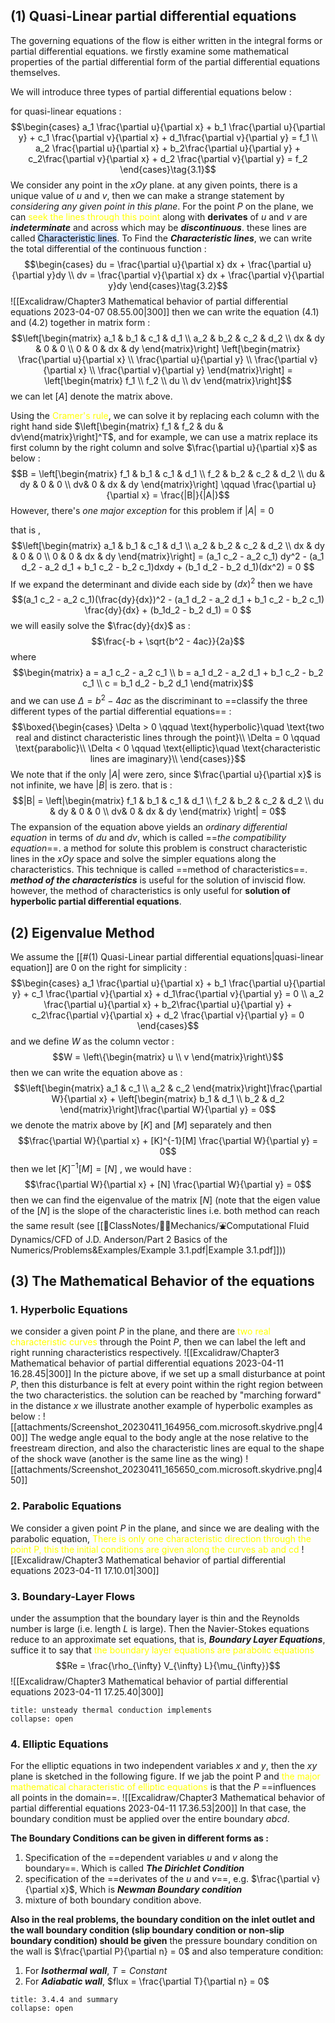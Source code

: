 ## (1) Quasi-Linear partial differential equations 
The governing equations of the flow is either written in the integral forms or partial differential equations. we firstly examine some mathematical properties of the partial differential form of the partial differential equations themselves. 

We will introduce three types of partial differential equations below : 

for quasi-linear equations : 
$$\begin{cases}
a_1 \frac{\partial u}{\partial x} + b_1 \frac{\partial u}{\partial y} + c_1 \frac{\partial v}{\partial x} + d_1\frac{\partial v}{\partial y} = f_1 \\ 
a_2 \frac{\partial u}{\partial x} + b_2\frac{\partial u}{\partial y} + c_2\frac{\partial v}{\partial x} + d_2 \frac{\partial v}{\partial y} = f_2
\end{cases}\tag{3.1}$$
We consider any point in the $xOy$ plane. at any given points, there is a unique value of $u$ and $v$, then we can make a strange statement by *considering any given point in this plane*. For the point $P$ on the plane, we can <mark style="background: transparent; color: yellow">seek the lines through this point</mark> along with **derivates** of $u$ and $v$ are ***indeterminate*** and across which may be ***discontinuous***. these lines are called <mark style="background: #ADCCFFA6;">Characteristic lines</mark>. 
To Find the ***Characteristic lines***, we can write the total differential of the continuous function : 
$$\begin{cases}
du = \frac{\partial u}{\partial x} dx + \frac{\partial u}{\partial y}dy \\
dv = \frac{\partial v}{\partial x} dx + \frac{\partial v}{\partial y}dy
\end{cases}\tag{3.2}$$
![[Excalidraw/Chapter3 Mathematical behavior of partial differential equations 2023-04-07 08.55.00|300]]
then we can write the equation $(4.1)$ and $(4.2)$ together in matrix form : 
$$\left[\begin{matrix}
a_1 & b_1 & c_1 & d_1 \\
a_2 & b_2 & c_2 & d_2 \\
dx & dy & 0 & 0 \\
0 & 0 & dx & dy
\end{matrix}\right]
\left[\begin{matrix}
\frac{\partial u}{\partial x} \\
\frac{\partial u}{\partial y} \\
\frac{\partial v}{\partial x} \\
\frac{\partial v}{\partial y}
\end{matrix}\right] = 
\left[\begin{matrix}
f_1 \\ f_2 \\ du \\ dv
\end{matrix}\right]$$
we can let $[A]$ denote the matrix above. 

Using the <mark style="background: transparent; color: yellow">Cramer's rule</mark>, we can solve it by replacing each column with the right hand side $\left[\begin{matrix} f_1 & f_2 & du & dv\end{matrix}\right]^T$, and  for example, we can use a matrix replace its first column by the right column and solve $\frac{\partial u}{\partial x}$ as below : 
$$B = \left[\begin{matrix}
f_1 & b_1 & c_1 & d_1 \\
f_2 & b_2 & c_2 & d_2 \\
du & dy & 0 & 0 \\
dv& 0 & dx & dy
\end{matrix}\right] \qquad \frac{\partial u}{\partial x} = \frac{|B|}{|A|}$$
However, there's *one major exception* for this problem if $|A| =0$ 

that is , 
$$\left[\begin{matrix}
a_1 & b_1 & c_1 & d_1 \\
a_2 & b_2 & c_2 & d_2 \\
dx & dy & 0 & 0 \\
0 & 0 & dx & dy
\end{matrix}\right] = (a_1 c_2 - a_2 c_1) dy^2 - (a_1 d_2 - a_2 d_1 + b_1 c_2 - b_2 c_1)dxdy + (b_1 d_2 - b_2 d_1)(dx^2) = 0 $$
If we expand the determinant and divide each side by $(dx)^2$ then we have 
$$(a_1 c_2 - a_2 c_1)(\frac{dy}{dx})^2 - (a_1 d_2 - a_2 d_1 + b_1 c_2 - b_2 c_1) \frac{dy}{dx} + (b_1d_2 - b_2 d_1)  = 0 $$
we will easily solve the $\frac{dy}{dx}$ as :
$$\frac{-b + \sqrt{b^2 - 4ac}}{2a}$$
where 
$$\begin{matrix}
a = a_1 c_2 - a_2 c_1 \\ 
b = a_1 d_2 - a_2 d_1 + b_1 c_2 - b_2 c_1 \\
c = b_1 d_2 - b_2 d_1
\end{matrix}$$
and we can use $\Delta = b^2 - 4ac$ as the discriminant to ==classify the three different types of the partial differential equations== : 
$$\boxed{\begin{cases}
\Delta  > 0 \qquad  \text{hyperbolic}\quad \text{two real and distinct characteristic lines through the point}\\
\Delta  = 0 \qquad  \text{parabolic}\\
\Delta < 0 \qquad  \text{elliptic}\quad \text{characteristic lines are imaginary}\\
\end{cases}}$$
We note that if the only $|A|$ were  zero, since $\frac{\partial u}{\partial x}$ is not infinite, we have $|B|$ is zero. that is : 
$$|B| = \left|\begin{matrix}
f_1 & b_1 & c_1 & d_1 \\
f_2 & b_2 & c_2 & d_2 \\
du & dy & 0 & 0 \\
dv& 0 & dx & dy
\end{matrix} \right| = 0$$
The expansion of the equation above yields an *ordinary differential equation* in terms of  $du$ and $dv$, which is called ==*the compatibility equation*==. a method for solute this problem is  construct characteristic lines in the $xOy$ space and solve the simpler equations along the characteristics. This technique is called ==method of  characteristics==. 
***method of the characteristics*** is useful for the solution of inviscid flow. however, the method of characteristics is only useful for **solution of hyperbolic partial differential equations**. 

## (2) Eigenvalue Method 

We assume the [[#(1) Quasi-Linear partial differential equations|quasi-linear equation]] are 0 on the right for simplicity : 
$$\begin{cases}
a_1 \frac{\partial u}{\partial x} + b_1 \frac{\partial u}{\partial y} + c_1 \frac{\partial v}{\partial x} + d_1\frac{\partial v}{\partial y} = 0 \\ 
a_2 \frac{\partial u}{\partial x} + b_2\frac{\partial u}{\partial y} + c_2\frac{\partial v}{\partial x} + d_2 \frac{\partial v}{\partial y} = 0 \end{cases}$$
and we define $W$ as the column vector : 
$$W = \left\{\begin{matrix}
u \\ v
\end{matrix}\right\}$$
then we can write the equation above as : 
$$\left[\begin{matrix}
a_1 & c_1 \\ a_2 & c_2 
\end{matrix}\right]\frac{\partial W}{\partial x} + \left[\begin{matrix}
b_1 & d_1 \\ b_2 & d_2 
\end{matrix}\right]\frac{\partial W}{\partial y} = 0$$
we denote the matrix above by $[K]$ and $[M]$ separately and then 
$$\frac{\partial W}{\partial x} + [K]^{-1}[M] \frac{\partial W}{\partial y} = 0$$
then we let $[K]^{-1}[M] = [N]$ , we would have : 
$$\frac{\partial W}{\partial x} + [N] \frac{\partial W}{\partial y} = 0$$
then we can find the eigenvalue of the matrix $[N]$ (note that the eigen value of the $[N]$ is the slope of the characteristic lines i.e. both method can reach the same result (see [[📘ClassNotes/👨‍🔧Mechanics/⛲Computational Fluid Dynamics/CFD of J.D. Anderson/Part 2 Basics of the Numerics/Problems&Examples/Example 3.1.pdf|Example 3.1.pdf]]))

## (3) The Mathematical Behavior of the equations
### 1. Hyperbolic Equations
we consider a given point $P$ in the plane, and there are<mark style="background: transparent; color: yellow"> two real characteristic curves</mark> through the Point $P$, then we can label the left and right running characteristics respectively. 
![[Excalidraw/Chapter3 Mathematical behavior of partial differential equations 2023-04-11 16.28.45|300]]
In the picture above, if we set up a small disturbance at point $P$, then this disturbance is felt at every point within the right region between the two characteristics. 
the solution can be reached by "marching forward" in the distance $x$ 
we illustrate another example of hyperbolic examples as below :
![[attachments/Screenshot_20230411_164956_com.microsoft.skydrive.png|400]]
The wedge angle equal to the body angle at the nose relative to the freestream direction, and also the characteristic lines are equal to the shape of the shock wave (another is the same line as the wing)
![[attachments/Screenshot_20230411_165650_com.microsoft.skydrive.png|450]]

### 2. Parabolic Equations 
We consider a given point $P$ in the plane, and since we are dealing with the parabolic equation, <mark style="background: transparent; color: yellow">There is only one characteristic direction through the point P, this the initial conditions are given along the curves ab and cd</mark> 
![[Excalidraw/Chapter3 Mathematical behavior of partial differential equations 2023-04-11 17.10.01|300]]

### 3. Boundary-Layer Flows
under the assumption that the boundary layer is thin and the Reynolds number is large (i.e. length $L$ is large). Then the Navier-Stokes equations reduce to an approximate set equations, that is, ***Boundary Layer Equations***, suffice it to say that <mark style="background: transparent; color: yellow">the boundary layer equations are parabolic equations </mark>
$$Re = \frac{\rho_{\infty} V_{\infty} L}{\mu_{\infty}}$$
![[Excalidraw/Chapter3 Mathematical behavior of partial differential equations 2023-04-11 17.25.40|300]]

`````ad-todo 
title: unsteady thermal conduction implements
collapse: open

`````

### 4. Elliptic Equations 
For the elliptic equations in two independent variables $x$ and $y$, then the $xy$ plane is sketched in the following figure. If we jab the point P and <mark style="background: transparent; color: yellow">the major mathematical characteristic of elliptic equations</mark> is that the $P$ ==influences all points in the domain==. 
![[Excalidraw/Chapter3 Mathematical behavior of partial differential equations 2023-04-11 17.36.53|200]]
In that case, the boundary condition must be applied over the entire boundary $abcd$. 

**The Boundary Conditions can be given in different forms as :** 
1. Specification of the ==dependent variables $u$ and $v$ along the boundary==. Which is called ***The Dirichlet Condition***
2. specification of the ==derivates of the $u$ and $v$==,  e.g. $\frac{\partial v}{\partial x}$, Which is ***Newman Boundary condition***
3. mixture of both boundary condition above. 

**Also in the real problems, the boundary condition on the inlet outlet and the wall boundary condition (slip boundary condition or non-slip boundary condition) should be given**
the pressure boundary condition on the wall is $\frac{\partial P}{\partial n} = 0$
and also temperature condition: 
1. For ***Isothermal wall***,  $T = Constant$
2. For ***Adiabatic wall***, $flux = \frac{\partial T}{\partial n} = 0$
`````ad-todo
title: 3.4.4 and summary
collapse: open
`````
